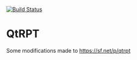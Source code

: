 [![Build Status](https://travis-ci.org/ant32/QtRPT.svg?branch=master)](https://travis-ci.org/ant32/QtRPT)

# QtRPT
Some modifications made to https://sf.net/p/qtrpt
